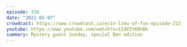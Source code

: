 ```yaml
---
episode: 318
date: "2021-02-07"
crowdcast: https://www.crowdcast.io/e/in-lieu-of-fun-episode-212
youtube: https://www.youtube.com/watch?v=1IdVZtK0hBk
summary: Mystery guest Sunday, special Ben edition
---
```

